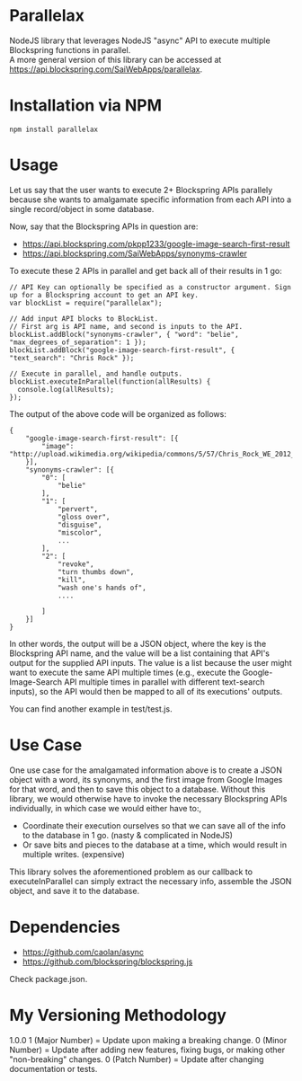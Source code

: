 # Parallelax
NodeJS library that leverages NodeJS "async" API to execute multiple Blockspring functions in parallel.<br>
A more general version of this library can be accessed at https://api.blockspring.com/SaiWebApps/parallelax.

# Installation via NPM
```
npm install parallelax
```

# Usage
Let us say that the user wants to execute 2+ Blockspring APIs parallely because she wants to amalgamate specific
information from each API into a single record/object in some database.<br>

Now, say that the Blockspring APIs in question are:
* https://api.blockspring.com/pkpp1233/google-image-search-first-result
* https://api.blockspring.com/SaiWebApps/synonyms-crawler

To execute these 2 APIs in parallel and get back all of their results in 1 go:
```
// API Key can optionally be specified as a constructor argument. Sign up for a Blockspring account to get an API key.
var blockList = require("parallelax");

// Add input API blocks to BlockList.
// First arg is API name, and second is inputs to the API.
blockList.addBlock("synonyms-crawler", { "word": "belie", "max_degrees_of_separation": 1 });
blockList.addBlock("google-image-search-first-result", { "text_search": "Chris Rock" });

// Execute in parallel, and handle outputs.
blockList.executeInParallel(function(allResults) {
  console.log(allResults);
});
```

The output of the above code will be organized as follows:
```
{
    "google-image-search-first-result": [{
        "image": "http://upload.wikimedia.org/wikipedia/commons/5/57/Chris_Rock_WE_2012_Shankbone.JPG"
    }],
    "synonyms-crawler": [{
        "0": [
            "belie"
        ],
        "1": [
            "pervert",
            "gloss over",
            "disguise",
            "miscolor",
            ...
        ],
        "2": [
            "revoke",
            "turn thumbs down",
            "kill",
            "wash one's hands of",
            ....

        ]
    }]
}
```

In other words, the output will be a JSON object, where the key is the Blockspring API name, and the value will be a list containing that API's output for the supplied API inputs. The value is a list because the user might want to execute the same API multiple times (e.g., execute the Google-Image-Search API multiple times in parallel with different text-search inputs), so the API would then be mapped to all of its executions' outputs.

You can find another example in test/test.js.

# Use Case
One use case for the amalgamated information above is to create a JSON object with a word, its synonyms, and the first image from Google
Images for that word, and then to save this object to a database. Without this library, we would otherwise have to invoke
the necessary Blockspring APIs individually, in which case we would either have to:,

* Coordinate their execution ourselves so that we can save all of the info to the database in 1 go. (nasty & complicated in NodeJS)
* Or save bits and pieces to the database at a time, which would result in multiple writes. (expensive)

This library solves the aforementioned problem as our callback to executeInParallel can simply extract the necessary info, assemble
the JSON object, and save it to the database.

# Dependencies
* https://github.com/caolan/async
* https://github.com/blockspring/blockspring.js

Check package.json.

# My Versioning Methodology

1.0.0
1 (Major Number) = Update upon making a breaking change.
0 (Minor Number) = Update after adding new features, fixing bugs, or making other "non-breaking" changes.
0 (Patch Number) = Update after changing documentation or tests.
